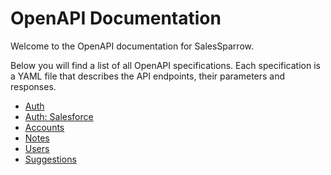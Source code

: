 # OpenAPI Documentation

Welcome to the OpenAPI documentation for SalesSparrow.

Below you will find a list of all OpenAPI specifications. Each specification is a YAML file that describes the API endpoints, their parameters and responses.

- [Auth](./Auth/Index.yaml)
- [Auth: Salesforce](./Auth/Salesforce.yaml)
- [Accounts](./Accounts.yaml)
- [Notes](./Notes.yaml)
- [Users](./Users.yaml)
- [Suggestions](./Suggestions.yaml)


